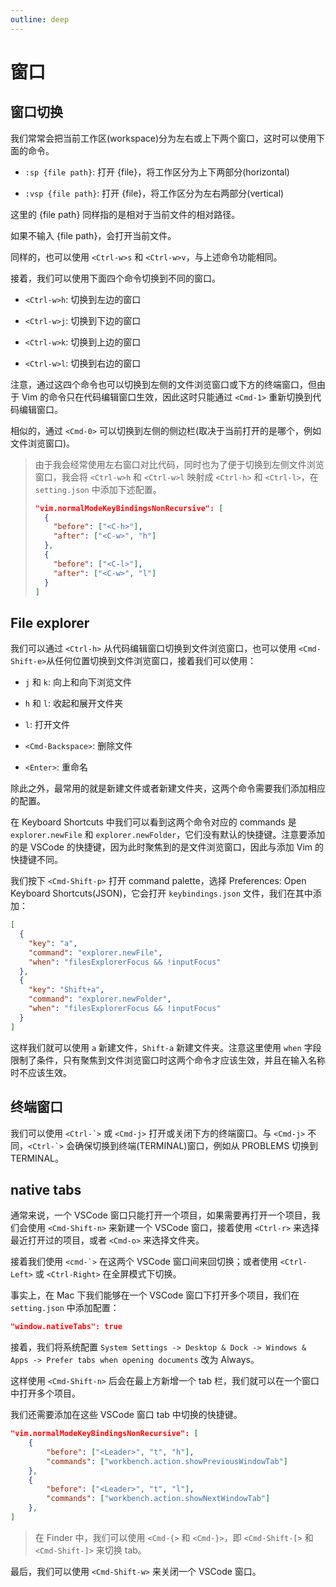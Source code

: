 ```yaml
---
outline: deep
---
```


# 窗口

## 窗口切换

我们常常会把当前工作区(workspace)分为左右或上下两个窗口，这时可以使用下面的命令。

- `:sp {file path}`: 打开 {file}，将工作区分为上下两部分(horizontal)

- `:vsp {file path}`: 打开 {file}，将工作区分为左右两部分(vertical)

这里的 {file path} 同样指的是相对于当前文件的相对路径。

如果不输入 {file path}，会打开当前文件。

同样的，也可以使用 `<Ctrl-w>s` 和 `<Ctrl-w>v`，与上述命令功能相同。

接着，我们可以使用下面四个命令切换到不同的窗口。

- `<Ctrl-w>h`: 切换到左边的窗口

- `<Ctrl-w>j`: 切换到下边的窗口

- `<Ctrl-w>k`: 切换到上边的窗口

- `<Ctrl-w>l`: 切换到右边的窗口

注意，通过这四个命令也可以切换到左侧的文件浏览窗口或下方的终端窗口，但由于 Vim 的命令只在代码编辑窗口生效，因此这时只能通过 `<Cmd-1>` 重新切换到代码编辑窗口。

相似的，通过 `<Cmd-0>` 可以切换到左侧的侧边栏(取决于当前打开的是哪个，例如文件浏览窗口)。

> 由于我会经常使用左右窗口对比代码，同时也为了便于切换到左侧文件浏览窗口，我会将 `<Ctrl-w>h` 和 `<Ctrl-w>l` 映射成 `<Ctrl-h>` 和 `<Ctrl-l>`，在 `setting.json` 中添加下述配置。
>
> ```json
> "vim.normalModeKeyBindingsNonRecursive": [
>   {
>     "before": ["<C-h>"],
>     "after": ["<C-w>", "h"]
>   },
>   {
>     "before": ["<C-l>"],
>     "after": ["<C-w>", "l"]
>   }
> ]
> ```

## File explorer

我们可以通过 `<Ctrl-h>` 从代码编辑窗口切换到文件浏览窗口，也可以使用 `<Cmd-Shift-e>`从任何位置切换到文件浏览窗口，接着我们可以使用：

- `j` 和 `k`: 向上和向下浏览文件

- `h` 和 `l`: 收起和展开文件夹

- `l`: 打开文件

- `<Cmd-Backspace>`: 删除文件

- `<Enter>`: 重命名

除此之外，最常用的就是新建文件或者新建文件夹，这两个命令需要我们添加相应的配置。

在 Keyboard Shortcuts 中我们可以看到这两个命令对应的 commands 是 `explorer.newFile` 和 `explorer.newFolder`，它们没有默认的快捷键。注意要添加的是 VSCode 的快捷键，因为此时聚焦到的是文件浏览窗口，因此与添加 Vim 的快捷键不同。

我们按下 `<Cmd-Shift-p>` 打开 command palette，选择 Preferences: Open Keyboard Shortcuts(JSON)，它会打开 `keybindings.json` 文件，我们在其中添加：

```json
[
  {
    "key": "a",
    "command": "explorer.newFile",
    "when": "filesExplorerFocus && !inputFocus"
  },
  {
    "key": "Shift+a",
    "command": "explorer.newFolder",
    "when": "filesExplorerFocus && !inputFocus"
  }
]
```

这样我们就可以使用 `a` 新建文件，`Shift-a` 新建文件夹。注意这里使用 `when` 字段限制了条件，只有聚焦到文件浏览窗口时这两个命令才应该生效，并且在输入名称时不应该生效。

## 终端窗口

我们可以使用 `` <Ctrl-`> `` 或 `<Cmd-j>` 打开或关闭下方的终端窗口。与 `<Cmd-j>` 不同，`` <Ctrl-`> `` 会确保切换到终端(TERMINAL)窗口，例如从 PROBLEMS 切换到 TERMINAL。

## native tabs

通常来说，一个 VSCode 窗口只能打开一个项目，如果需要再打开一个项目，我们会使用 `<Cmd-Shift-n>` 来新建一个 VSCode 窗口，接着使用 `<Ctrl-r>` 来选择最近打开过的项目，或者 `<Cmd-o>` 来选择文件夹。

接着我们使用 `` <cmd-`> `` 在这两个 VSCode 窗口间来回切换；或者使用 `<Ctrl-Left>` 或 `<Ctrl-Right>` 在全屏模式下切换。

事实上，在 Mac 下我们能够在一个 VSCode 窗口下打开多个项目，我们在 `setting.json` 中添加配置：

```json
"window.nativeTabs": true
```

接着，我们将系统配置 `System Settings -> Desktop & Dock -> Windows & Apps -> Prefer tabs when opening documents` 改为 Always。

这样使用 `<Cmd-Shift-n>` 后会在最上方新增一个 tab 栏，我们就可以在一个窗口中打开多个项目。

我们还需要添加在这些 VSCode 窗口 tab 中切换的快捷键。

```json
"vim.normalModeKeyBindingsNonRecursive": [
	{
		"before": ["<Leader>", "t", "h"],
		"commands": ["workbench.action.showPreviousWindowTab"]
	},
	{
		"before": ["<Leader>", "t", "l"],
		"commands": ["workbench.action.showNextWindowTab"]
	},
]
```

> 在 Finder 中，我们可以使用 `<Cmd-{>` 和 `<Cmd-}>`，即 `<Cmd-Shift-[>` 和 `<Cmd-Shift-]>` 来切换 tab。

最后，我们可以使用 `<Cmd-Shift-w>` 来关闭一个 VSCode 窗口。

